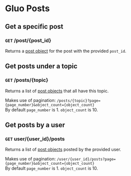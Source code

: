# Gluo Posts

## Get a specific post

### `GET` /post/{post_id}

Returns a [post object](/core/objects.md#post-object) for the post with the provided `post_id`.

## Get posts under a topic

### `GET` /posts/{topic}

Returns a list of [post objects](/core/objects.md#post-object) that all have this topic.  

Makes use of pagination:
`/posts/{topic}?page={page_number}&object_count={object_count}`  
By default `page_number` is 1. `object_count` is 10.

## Get posts by a user

### `GET` user/{user_id}/posts

Returns a list of [post objects](/core/objects.md#post-object) posted by the provided user.  

Makes use of pagination:
`/user/{user_id}/posts?page={page_number}&object_count={object_count}`  
By default `page_number` is 1. `object_count` is 10.
